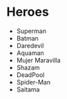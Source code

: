 # Heroes

* Superman
* Batman
* Daredevil
* Aquaman
* Mujer Maravilla
* Shazam
* DeadPool
* Spider-Man
* Saitama